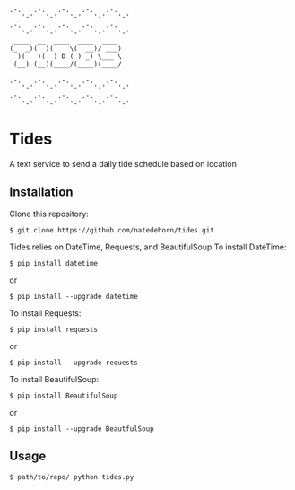     .-.   .-.   .-.   .-.   .-.   
       '-'   '-'   '-'   '-'   '-'  
    .-.   .-.   .-.   .-.   .-.
       '-'   '-'   '-'   '-'   '-' 
     ____  __  ____  ____  ____ 
    (_  _)(  )(    \(  __)/ ___)
      )(   )(  ) D ( ) _) \___ \
     (__) (__)(____/(____)(____/

    .-.   .-.   .-.   .-.   .-. 
       '-'   '-'   '-'   '-'   '-' 
    .-.   .-.   .-.   .-.   .-.   
       '-'   '-'   '-'   '-'   '-'

# Tides #
A text service to send a daily tide schedule based on location

## Installation ##

Clone this repository:
```
$ git clone https://github.com/natedehorn/tides.git
```

Tides relies on DateTime, Requests, and BeautifulSoup
To install DateTime:

```
$ pip install datetime
```
or
```
$ pip install --upgrade datetime
```

To install Requests:

```
$ pip install requests
```
or
```
$ pip install --upgrade requests
```

To install BeautifulSoup:

```
$ pip install BeautifulSoup
```
or
```
$ pip install --upgrade BeautfulSoup
```

## Usage ##


```
$ path/to/repo/ python tides.py